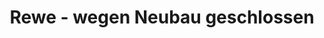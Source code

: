 ---
title: "Rewe - wegen Neubau geschlossen"
url: /peine/rewe-wegen-neubau-geschlossen/
shop: Supermarkt
---